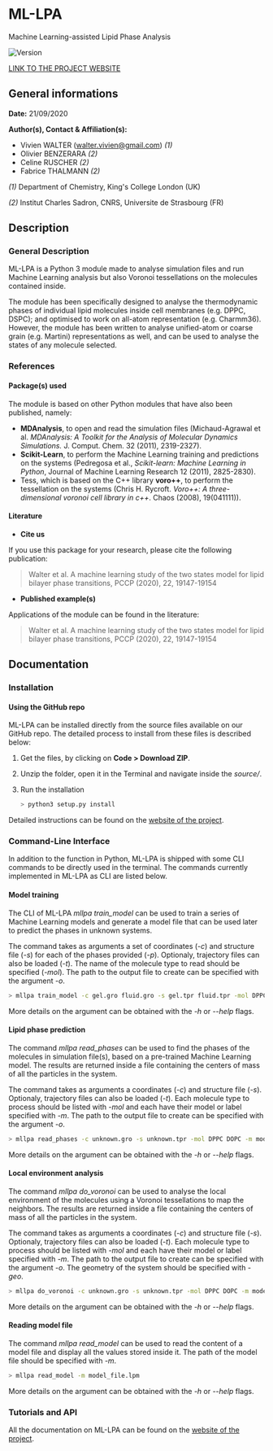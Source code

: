 # ML-LPA

Machine Learning-assisted Lipid Phase Analysis

![Version](https://img.shields.io/badge/version-1.0-f39f37)

[LINK TO THE PROJECT WEBSITE](https://vivien-walter.github.io/mllpa/)

## General informations

**Date:** 21/09/2020

**Author(s), Contact & Affiliation(s):**
- Vivien WALTER (<walter.vivien@gmail.com>) *(1)*
- Olivier BENZERARA *(2)*
- Celine RUSCHER *(2)*
- Fabrice THALMANN *(2)*

*(1)* Department of Chemistry, King's College London (UK)

*(2)* Institut Charles Sadron, CNRS, Universite de Strasbourg (FR)

## Description

### General Description

ML-LPA is a Python 3 module made to analyse simulation files and run Machine Learning analysis but also Voronoi tessellations on the molecules contained inside.

The module has been specifically designed to analyse the thermodynamic phases of individual lipid molecules inside cell membranes (e.g. DPPC, DSPC);
and optimised to work on all-atom representation (e.g. Charmm36). However, the module has been written to analyse unified-atom or coarse grain
(e.g. Martini) representations as well, and can be used to analyse the states of any molecule selected.

### References

#### Package(s) used

The module is based on other Python modules that have also been published, namely:

- **MDAnalysis**, to open and read the simulation files (Michaud-Agrawal et al. *MDAnalysis: A Toolkit for the Analysis of Molecular Dynamics Simulations.* J. Comput. Chem. 32 (2011), 2319-2327).
- **Scikit-Learn**, to perform the Machine Learning training and predictions on the systems (Pedregosa et al., *Scikit-learn: Machine Learning in Python*, Journal of Machine Learning Research 12 (2011), 2825-2830).
- Tess, which is based on the C++ library **voro++**, to perform the tessellation on the systems (Chris H. Rycroft. *Voro++: A three-dimensional voronoi cell library in c++*. Chaos (2008), 19(041111)).

#### Literature

* **Cite us**

If you use this package for your research, please cite the following publication:

> Walter et al. A machine learning study of the two states model for lipid bilayer phase transitions, PCCP (2020), 22, 19147-19154

* **Published example(s)**

Applications of the module can be found in the literature:

> Walter et al. A machine learning study of the two states model for lipid bilayer phase transitions, PCCP (2020), 22, 19147-19154

## Documentation

### Installation

#### **Using the GitHub repo**

ML-LPA can be installed directly from the source files available on our GitHub repo. The detailed process to install from these files is described below:

1. Get the files, by clicking on **Code > Download ZIP**.

2. Unzip the folder, open it in the Terminal and navigate inside the *source/*.

3. Run the installation

    ```sh
    > python3 setup.py install
    ```

Detailed instructions can be found on the [website of the project](https://vivien-walter.github.io/mllpa/).

### Command-Line Interface

In addition to the function in Python, ML-LPA is shipped with some CLI commands to be directly used in the terminal.
The commands currently implemented in ML-LPA as CLI are listed below.

#### Model training

The CLI of ML-LPA *mllpa train_model* can be used to train a series of Machine Learning models and generate a
model file that can be used later to predict the phases in unknown systems.

The command takes as arguments a set of coordinates (*-c*) and structure file (*-s*) for each of the
phases provided (*-p*). Optionaly, trajectory files can also be loaded (*-t*). The
name of the molecule type to read should be specified (*-mol*). The path to the output file
to create can be specified with the argument *-o*.

```sh
> mllpa train_model -c gel.gro fluid.gro -s gel.tpr fluid.tpr -mol DPPC -p gel fluid -o model_file.lpm
```

More details on the argument can be obtained with the *-h* or *--help* flags.

#### Lipid phase prediction

The command *mllpa read_phases* can be used to find the phases of the
molecules in simulation file(s), based on a pre-trained Machine Learning model.
The results are returned inside a file containing the centers of mass of all
the particles in the system.

The command takes as arguments a coordinates (*-c*) and structure file (*-s*).
Optionaly, trajectory files can also be loaded (*-t*). Each molecule type to process should
be listed with *-mol* and each have their model or label specified with *-m*. The path to the output file
to create can be specified with the argument *-o*.

```sh
> mllpa read_phases -c unknown.gro -s unknown.tpr -mol DPPC DOPC -m model_file.lpm fluid -o system_contents.csv
```

More details on the argument can be obtained with the *-h* or *--help* flags.

#### Local environment analysis

The command *mllpa do_voronoi* can be used to analyse the local
environment of the molecules using a Voronoi tessellations to map the neighbors.
The results are returned inside a file containing the centers of mass of all
the particles in the system.

The command takes as arguments a coordinates (*-c*) and structure file (*-s*).
Optionaly, trajectory files can also be loaded (*-t*). Each molecule type to process should
be listed with *-mol* and each have their model or label specified with *-m*. The path to the output file
to create can be specified with the argument *-o*. The geometry of the system should
be specified with *-geo*.

```sh
> mllpa do_voronoi -c unknown.gro -s unknown.tpr -mol DPPC DOPC -m model_file.lpm fluid -o system_contents.csv -geo bilayer
```

More details on the argument can be obtained with the *-h* or *--help* flags.

#### Reading model file

The command *mllpa read_model* can be used to read the content of
a model file and display all the values stored inside it. The
path of the model file should be specified with *-m*.

```sh
> mllpa read_model -m model_file.lpm
```

More details on the argument can be obtained with the *-h* or *--help* flags.

### Tutorials and API

All the documentation on ML-LPA can be found on the [website of the project](https://vivien-walter.github.io/mllpa/).

